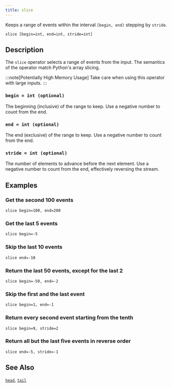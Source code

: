 ```yaml
---
title: slice
---
```


Keeps a range of events within the interval `[begin, end)` stepping by `stride`.

```tql
slice [begin=int, end=int, stride=int]
```

## Description

The `slice` operator selects a range of events from the input. The semantics of
the operator match Python's array slicing.

:::note[Potentially High Memory Usage]
Take care when using this operator with large inputs.
:::

### `begin = int (optional)`

The beginning (inclusive) of the range to keep. Use a negative number to count
from the end.

### `end = int (optional)`

The end (exclusive) of the range to keep. Use a negative number to count from
the end.

### `stride = int (optional)`

The number of elements to advance before the next element. Use a negative number
to count from the end, effectively reversing the stream.

## Examples

### Get the second 100 events

```tql
slice begin=100, end=200
```

### Get the last 5 events

```tql
slice begin=-5
```

### Skip the last 10 events

```tql
slice end=-10
```

### Return the last 50 events, except for the last 2

```tql
slice begin=-50, end=-2
```

### Skip the first and the last event

```tql
slice begin=1, end=-1
```

### Return every second event starting from the tenth

```tql
slice begin=9, stride=2
```

### Return all but the last five events in reverse order

```tql
slice end=-5, stride=-1
```

## See Also

[`head`](head),
[`tail`](tail)
